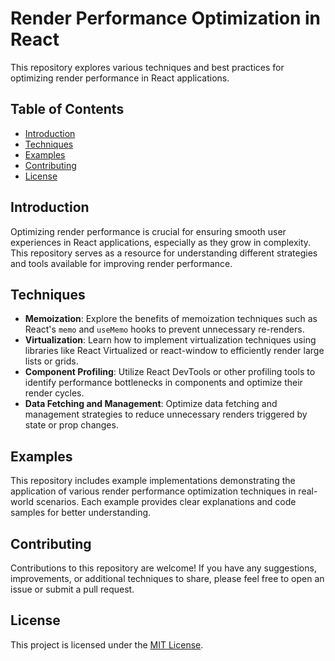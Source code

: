 # Render Performance Optimization in React

This repository explores various techniques and best practices for optimizing render performance in React applications.

## Table of Contents

- [Introduction](#introduction)
- [Techniques](#techniques)
- [Examples](#examples)
- [Contributing](#contributing)
- [License](#license)

## Introduction

Optimizing render performance is crucial for ensuring smooth user experiences in React applications, especially as they grow in complexity. This repository serves as a resource for understanding different strategies and tools available for improving render performance.

## Techniques

- **Memoization**: Explore the benefits of memoization techniques such as React's `memo` and `useMemo` hooks to prevent unnecessary re-renders.
- **Virtualization**: Learn how to implement virtualization techniques using libraries like React Virtualized or react-window to efficiently render large lists or grids.
- **Component Profiling**: Utilize React DevTools or other profiling tools to identify performance bottlenecks in components and optimize their render cycles.
- **Data Fetching and Management**: Optimize data fetching and management strategies to reduce unnecessary renders triggered by state or prop changes.

## Examples

This repository includes example implementations demonstrating the application of various render performance optimization techniques in real-world scenarios. Each example provides clear explanations and code samples for better understanding.

## Contributing

Contributions to this repository are welcome! If you have any suggestions, improvements, or additional techniques to share, please feel free to open an issue or submit a pull request.

## License

This project is licensed under the [MIT License](LICENSE).
